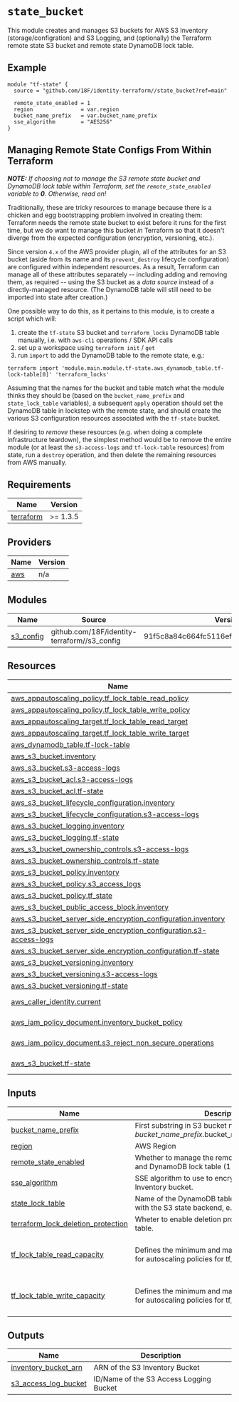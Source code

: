 # `state_bucket`

This module creates and manages S3 buckets for AWS S3 Inventory (storage/configration) and S3 Logging, and (optionally) the Terraform remote state S3 bucket and remote state DynamoDB lock table.

## Example

```hcl
module "tf-state" {
  source = "github.com/18F/identity-terraform//state_bucket?ref=main"

  remote_state_enabled = 1
  region               = var.region
  bucket_name_prefix   = var.bucket_name_prefix
  sse_algorithm        = "AES256"
}
```

## Managing Remote State Configs From Within Terraform

***NOTE:** If choosing not to manage the S3 remote state bucket and DynamoDB lock table within Terraform, set the `remote_state_enabled` variable to **0**. Otherwise, read on!*

Traditionally, these are tricky resources to manage because there is a chicken and egg bootstrapping problem involved in creating them: Terraform needs the remote state bucket to exist before it runs for the first time, but we do want to manage this bucket *in* Terraform so that it doesn't diverge from the expected configuration (encryption, versioning, etc.).

Since version `4.x` of the AWS provider plugin, all of the attributes for an S3 bucket (aside from its name and its `prevent_destroy` lifecycle configuration) are configured within independent resources. As a result, Terraform can manage all of these attributes separately -- including adding and removing them, as required -- using the S3 bucket as a *data source* instead of a directly-managed resource. (The DynamoDB table will still need to be imported into state after creation.)

One possible way to do this, as it pertains to this module, is to create a script which will:

1. create the `tf-state` S3 bucket and `terraform_locks` DynamoDB table manually, i.e. with `aws-cli` operations / SDK API calls
2. set up a workspace using `terraform init` / `get`
3. run `import` to add the DynamoDB table to the remote state, e.g.:

  ```
  terraform import 'module.main.module.tf-state.aws_dynamodb_table.tf-lock-table[0]' 'terraform_locks'
  ```

Assuming that the names for the bucket and table match what the module thinks they should be (based on the `bucket_name_prefix` and `state_lock_table` variables), a subsequent `apply` operation should set the DynamoDB table in lockstep with the remote state, and should create the various S3 configuration resources associated with the `tf-state` bucket.

If desiring to *remove* these resources (e.g. when doing a complete infrastructure teardown), the simplest method would be to remove the entire module (or at least the `s3-access-logs` and `tf-lock-table` resources) from state, run a `destroy` operation, and then delete the remaining resources from AWS manually.

<!-- BEGIN_TF_DOCS -->
## Requirements

| Name | Version |
|------|---------|
| <a name="requirement_terraform"></a> [terraform](#requirement\_terraform) | >= 1.3.5 |

## Providers

| Name | Version |
|------|---------|
| <a name="provider_aws"></a> [aws](#provider\_aws) | n/a |

## Modules

| Name | Source | Version |
|------|--------|---------|
| <a name="module_s3_config"></a> [s3\_config](#module\_s3\_config) | github.com/18F/identity-terraform//s3_config | 91f5c8a84c664fc5116ef970a5896c2edadff2b1 |

## Resources

| Name | Type |
|------|------|
| [aws_appautoscaling_policy.tf_lock_table_read_policy](https://registry.terraform.io/providers/hashicorp/aws/latest/docs/resources/appautoscaling_policy) | resource |
| [aws_appautoscaling_policy.tf_lock_table_write_policy](https://registry.terraform.io/providers/hashicorp/aws/latest/docs/resources/appautoscaling_policy) | resource |
| [aws_appautoscaling_target.tf_lock_table_read_target](https://registry.terraform.io/providers/hashicorp/aws/latest/docs/resources/appautoscaling_target) | resource |
| [aws_appautoscaling_target.tf_lock_table_write_target](https://registry.terraform.io/providers/hashicorp/aws/latest/docs/resources/appautoscaling_target) | resource |
| [aws_dynamodb_table.tf-lock-table](https://registry.terraform.io/providers/hashicorp/aws/latest/docs/resources/dynamodb_table) | resource |
| [aws_s3_bucket.inventory](https://registry.terraform.io/providers/hashicorp/aws/latest/docs/resources/s3_bucket) | resource |
| [aws_s3_bucket.s3-access-logs](https://registry.terraform.io/providers/hashicorp/aws/latest/docs/resources/s3_bucket) | resource |
| [aws_s3_bucket_acl.s3-access-logs](https://registry.terraform.io/providers/hashicorp/aws/latest/docs/resources/s3_bucket_acl) | resource |
| [aws_s3_bucket_acl.tf-state](https://registry.terraform.io/providers/hashicorp/aws/latest/docs/resources/s3_bucket_acl) | resource |
| [aws_s3_bucket_lifecycle_configuration.inventory](https://registry.terraform.io/providers/hashicorp/aws/latest/docs/resources/s3_bucket_lifecycle_configuration) | resource |
| [aws_s3_bucket_lifecycle_configuration.s3-access-logs](https://registry.terraform.io/providers/hashicorp/aws/latest/docs/resources/s3_bucket_lifecycle_configuration) | resource |
| [aws_s3_bucket_logging.inventory](https://registry.terraform.io/providers/hashicorp/aws/latest/docs/resources/s3_bucket_logging) | resource |
| [aws_s3_bucket_logging.tf-state](https://registry.terraform.io/providers/hashicorp/aws/latest/docs/resources/s3_bucket_logging) | resource |
| [aws_s3_bucket_ownership_controls.s3-access-logs](https://registry.terraform.io/providers/hashicorp/aws/latest/docs/resources/s3_bucket_ownership_controls) | resource |
| [aws_s3_bucket_ownership_controls.tf-state](https://registry.terraform.io/providers/hashicorp/aws/latest/docs/resources/s3_bucket_ownership_controls) | resource |
| [aws_s3_bucket_policy.inventory](https://registry.terraform.io/providers/hashicorp/aws/latest/docs/resources/s3_bucket_policy) | resource |
| [aws_s3_bucket_policy.s3_access_logs](https://registry.terraform.io/providers/hashicorp/aws/latest/docs/resources/s3_bucket_policy) | resource |
| [aws_s3_bucket_policy.tf_state](https://registry.terraform.io/providers/hashicorp/aws/latest/docs/resources/s3_bucket_policy) | resource |
| [aws_s3_bucket_public_access_block.inventory](https://registry.terraform.io/providers/hashicorp/aws/latest/docs/resources/s3_bucket_public_access_block) | resource |
| [aws_s3_bucket_server_side_encryption_configuration.inventory](https://registry.terraform.io/providers/hashicorp/aws/latest/docs/resources/s3_bucket_server_side_encryption_configuration) | resource |
| [aws_s3_bucket_server_side_encryption_configuration.s3-access-logs](https://registry.terraform.io/providers/hashicorp/aws/latest/docs/resources/s3_bucket_server_side_encryption_configuration) | resource |
| [aws_s3_bucket_server_side_encryption_configuration.tf-state](https://registry.terraform.io/providers/hashicorp/aws/latest/docs/resources/s3_bucket_server_side_encryption_configuration) | resource |
| [aws_s3_bucket_versioning.inventory](https://registry.terraform.io/providers/hashicorp/aws/latest/docs/resources/s3_bucket_versioning) | resource |
| [aws_s3_bucket_versioning.s3-access-logs](https://registry.terraform.io/providers/hashicorp/aws/latest/docs/resources/s3_bucket_versioning) | resource |
| [aws_s3_bucket_versioning.tf-state](https://registry.terraform.io/providers/hashicorp/aws/latest/docs/resources/s3_bucket_versioning) | resource |
| [aws_caller_identity.current](https://registry.terraform.io/providers/hashicorp/aws/latest/docs/data-sources/caller_identity) | data source |
| [aws_iam_policy_document.inventory_bucket_policy](https://registry.terraform.io/providers/hashicorp/aws/latest/docs/data-sources/iam_policy_document) | data source |
| [aws_iam_policy_document.s3_reject_non_secure_operations](https://registry.terraform.io/providers/hashicorp/aws/latest/docs/data-sources/iam_policy_document) | data source |
| [aws_s3_bucket.tf-state](https://registry.terraform.io/providers/hashicorp/aws/latest/docs/data-sources/s3_bucket) | data source |

## Inputs

| Name | Description | Type | Default | Required |
|------|-------------|------|---------|:--------:|
| <a name="input_bucket_name_prefix"></a> [bucket\_name\_prefix](#input\_bucket\_name\_prefix) | First substring in S3 bucket name of $bucket\_name\_prefix.$bucket\_name.$account\_id-$region | `string` | n/a | yes |
| <a name="input_region"></a> [region](#input\_region) | AWS Region | `string` | n/a | yes |
| <a name="input_remote_state_enabled"></a> [remote\_state\_enabled](#input\_remote\_state\_enabled) | Whether to manage the remote state bucket<br/>and DynamoDB lock table (1 for true, 0 for false). | `number` | `1` | no |
| <a name="input_sse_algorithm"></a> [sse\_algorithm](#input\_sse\_algorithm) | SSE algorithm to use to encrypt reports in S3 Inventory bucket. | `string` | `"aws:kms"` | no |
| <a name="input_state_lock_table"></a> [state\_lock\_table](#input\_state\_lock\_table) | Name of the DynamoDB table to use for state locking with the S3 state backend, e.g. 'terraform\_locks' | `string` | `"terraform_locks"` | no |
| <a name="input_terraform_lock_deletion_protection"></a> [terraform\_lock\_deletion\_protection](#input\_terraform\_lock\_deletion\_protection) | Wheter to enable deletion protection for DynamoDB table. | `bool` | `true` | no |
| <a name="input_tf_lock_table_read_capacity"></a> [tf\_lock\_table\_read\_capacity](#input\_tf\_lock\_table\_read\_capacity) | Defines the minimum and maximum read capactity for autoscaling policies for tf\_lock\_table | `map(number)` | <pre>{<br/>  "maximum": 2,<br/>  "minimum": 1<br/>}</pre> | no |
| <a name="input_tf_lock_table_write_capacity"></a> [tf\_lock\_table\_write\_capacity](#input\_tf\_lock\_table\_write\_capacity) | Defines the minimum and maximum write capactity for autoscaling policies for tf\_lock\_table | `map(number)` | <pre>{<br/>  "maximum": 2,<br/>  "minimum": 1<br/>}</pre> | no |

## Outputs

| Name | Description |
|------|-------------|
| <a name="output_inventory_bucket_arn"></a> [inventory\_bucket\_arn](#output\_inventory\_bucket\_arn) | ARN of the S3 Inventory Bucket |
| <a name="output_s3_access_log_bucket"></a> [s3\_access\_log\_bucket](#output\_s3\_access\_log\_bucket) | ID/Name of the S3 Access Logging Bucket |
<!-- END_TF_DOCS -->
